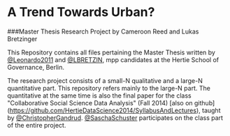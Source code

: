 A Trend Towards Urban? 
==========
###Master Thesis Research Project by Cameroon Reed and Lukas Bretzinger

This Repository contains all files pertaining the Master Thesis written by [@Leonardo2011](https://github.com/Leonardo2011) and [@LBRETZIN](https://github.com/LBRETZIN), mpp candidates at the Hertie School of Governance, Berlin.

The research project consists of a small-N qualitative and a large-N quantitative part. This repository refers mainly to the large-N part. The quantitative at the same time is also the final paper for the class "Collaborative Social Science Data Analysis" (Fall 2014) [also on github] (https://github.com/HertieDataScience2014/SyllabusAndLectures), taught by [@ChristopherGandrud](https://github.com/ChristopherGandrud). [@SaschaSchuster](https://github.com/SaschaSchuster) participates on the class part of the entire project.
